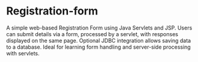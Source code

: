 # Registration-form
A simple web-based Registration Form using Java Servlets and JSP. Users can submit details via a form, processed by a servlet, with responses displayed on the same page. Optional JDBC integration allows saving data to a database. Ideal for learning form handling and server-side processing with servlets.
